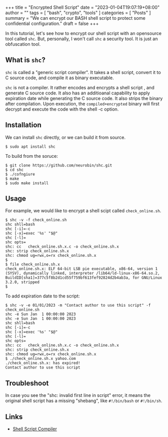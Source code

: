 +++
title = "Encrypted Shell Script"
date = "2023-01-04T19:07:19+08:00"
author = ""
tags = [ "bash", "crypto", "tools" ]
categories = [ "Posts" ]
summary = "We can encrypt our BASH shell script to protect some confidential configuration."
draft = false
+++

In this tutorial, let's see how to encrypt our shell script with an opensource tool called `shc`. But, personally, I won't call `shc` a security tool. It is just an obfuscation tool. 

## What is `shc`?

`shc` is called a "generic script compiler". It takes a shell script, convert it to C source code, and compile it as binary executable.

`shc` is not a compiler. It rather encodes and encrypts a shell script , and generate C source code. It also has an additioanal capability to apply expiration date while generating the C source code. It also strips the binary after compilation. Upon execution, the `compiled+encrypted` binary will first decrypt and execute the code with the shell -c option.

## Installation

We can install `shc` directly, or we can build it from source.
```console
$ sudo apt install shc
```

To build from the soruce:
```shell
$ git clone https://github.com/neurobin/shc.git
$ cd shc
$ ./cofngiure 
$ make 
$ sudo make install
```

## Usage

For example, we would like to encrypt a shell scipt called `check_online.sh`.
```shell
$ shc -v -f check_online.sh
shc shll=bash
shc [-i]=-c
shc [-x]=exec '%s' "$@"
shc [-l]=
shc opts=
shc: cc   check_online.sh.x.c -o check_online.sh.x
shc: strip check_online.sh.x
shc: chmod ug=rwx,o=rx check_online.sh.x
$
$ file check_online.sh.x
check_online.sh.x: ELF 64-bit LSB pie executable, x86-64, version 1 (SYSV), dynamically linked, interpreter /lib64/ld-linux-x86-64.so.2, BuildID[sha1]=377c5f8b2d1cd55f759bf613fef92824d2b4ab3a, for GNU/Linux 3.2.0, stripped
$
```

To add expiration date to the script:
```shell
$ shc -v -e 01/01/2023 -m "Contact author to use this script" -f check_online.sh
shc -e Sun Jan  1 00:00:00 2023
shc -e Sun Jan  1 00:00:00 2023
shc shll=bash
shc [-i]=-c
shc [-x]=exec '%s' "$@"
shc [-l]=
shc opts=
shc: cc   check_online.sh.x.c -o check_online.sh.x
shc: strip check_online.sh.x
shc: chmod ug=rwx,o=rx check_online.sh.x
$ ./check_online.sh.x yahoo.com 
./check_online.sh.x: has expired!
Contact author to use this script
```

## Troubleshoot

In case you see the "shc: invalid first line in script" error, it means the original shell script has a missing "shebang", like `#!/bin/bash` or `#!/bin/sh`.


## Links

- [Shell Script Compiler](https://github.com/neurobin/shc)


